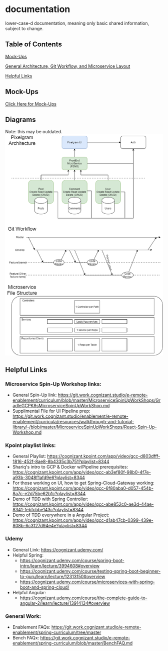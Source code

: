 # documentation

lower-case-d documentation, meaning only basic shared information, subject to change.

## Table of Contents

[Mock-Ups](#mock-ups)

[General Architecture, Git Workflow, and Microservice Layout](#diagrams)

[Helpful Links](#helpful-links)

## Mock-Ups

[Click Here for Mock-Ups](https://www.figma.com/file/vVY5CsGpkpkGcRERCQiFFd/Instagram-Clone-Cognizant?node-id=0%3A1)

## Diagrams

Note: this may be outdated.
![pixelgram_architecture__1_.png](pixelgram_architecture__1_.png)

## Helpful Links

### Microservice Spin-Up Workshop links:
* General Spin-Up link: https://git.work.cognizant.studio/e-remote-enablement/curriculum/blob/master/MicroserviceSpinUpWorkShops/GradleGCPK8sMicroserviceSpinUpWorkShop.md
* Supplimental File for UI Pipeline prep: https://git.work.cognizant.studio/enablement/e-remote-enablement/curricula/resources/walkthrough-and-tutorial-library/-/blob/master/MicroserviceSpinUpWorkShops/React-Spin-Up-Workshop.md

### Kpoint playlist links:
* General Playlist: https://cognizant.kpoint.com/app/video/gcc-d803dfff-1816-452f-8ae8-8b4335c3b751?playlist=8344
* Shariq's intro to GCP & Docker w/Pipeline prerequisites: https://cognizant.kpoint.com/app/video/gcc-ab3ef80f-98b0-4f7e-a93b-3048f1afd9e6?playlist=8344
* For those working on UI, how to get Spring-Cloud-Gateway working: https://cognizant.kpoint.com/app/video/gcc-6f80aba0-d057-454b-8a7c-e2d75be62b1c?playlist=8344
* Demo of TDD with Spring Controller: https://cognizant.kpoint.com/app/video/gcc-abe852c0-ae3d-44ae-8341-febfcbbe143c?playlist=8344
* Demo of TDD everywhere in a Angular Project: https://cognizant.kpoint.com/app/video/gcc-d1ab47cb-0399-439e-808b-6c3127d94e4e?playlist=8344

### Udemy
* General Link: https://cognizant.udemy.com/ 
* Helpful Spring:
    * https://cognizant.udemy.com/course/spring-boot-intro/learn/lecture/3994608#overview
    * https://cognizant.udemy.com/course/testing-spring-boot-beginner-to-guru/learn/lecture/12313150#overview
    * https://cognizant.udemy.com/course/microservices-with-spring-boot-and-spring-cloud/
* Helpful Angular:
    * https://cognizant.udemy.com/course/the-complete-guide-to-angular-2/learn/lecture/13914134#overview

### General Work:
* Enablement FAQs: https://git.work.cognizant.studio/e-remote-enablement/spring-curriculum/tree/master
* Bench FAQx: https://git.work.cognizant.studio/e-remote-enablement/spring-curriculum/blob/master/BenchFAQ.md
